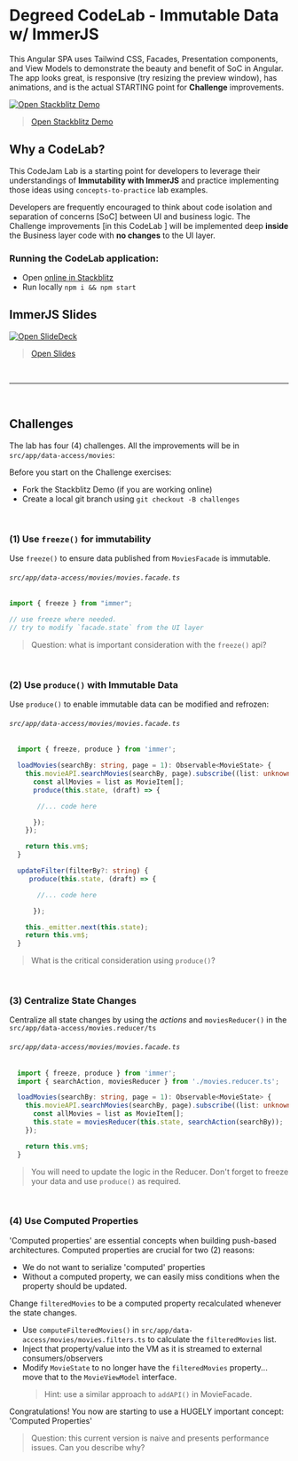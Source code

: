 # Degreed CodeLab - Immutable Data w/ ImmerJS

This Angular SPA uses Tailwind CSS, Facades, Presentation components, and View Models to demonstrate the beauty and benefit of SoC in Angular. The app looks great, is responsive (try resizing the preview window), has animations, and is the actual STARTING point for **Challenge** improvements.

[![Open Stackblitz Demo](https://user-images.githubusercontent.com/210413/162355665-5c0d36cc-dd0d-4c95-beca-2d5b4e3cd21c.png)](https://stackblitz.com/edit/codelab-movies-search?file=README.md)

> [Open Stackblitz Demo](https://stackblitz.com/edit/codelab-movies-search?file=README.md)

## Why a CodeLab?

This CodeJam Lab is a starting point for developers to leverage their understandings of **Immutability with ImmerJS** and practice implementing those ideas using `concepts-to-practice` lab examples.

Developers are frequently encouraged to think about code isolation and separation of concerns [SoC] between UI and business logic. The Challenge improvements [in this CodeLab ] will be implemented deep **inside** the Business layer code with **no changes** to the UI layer.

### Running the CodeLab application:

- Open [online in Stackblitz](https://stackblitz.com/edit/codelab-movies-search)
- Run locally `npm i && npm start`

## ImmerJS Slides

[![Open SlideDeck](https://user-images.githubusercontent.com/210413/162356294-eae14ccf-45a4-413d-b3e5-d1019299d33a.png)](https://docs.google.com/presentation/d/16vtqUvu-bHmkWfbvzEZZ_-8YxFs0-h8luA3rYTr-kjU/edit?usp=sharing)

> [Open Slides](https://docs.google.com/presentation/d/16vtqUvu-bHmkWfbvzEZZ_-8YxFs0-h8luA3rYTr-kjU/edit?usp=sharing)

<br/>

---

<br/>

## Challenges

The lab has four (4) challenges. All the improvements will be in `src/app/data-access/movies`:

Before you start on the Challenge exercises:

- Fork the Stackblitz Demo (if you are working online)
- Create a local git branch using `git checkout -B challenges`

<br/>

### (1) **Use `freeze()` for immutability**

Use `freeze()` to ensure data published from `MoviesFacade` is immutable.

###### `src/app/data-access/movies/movies.facade.ts`

```ts
import { freeze } from "immer";

// use freeze where needed.
// try to modify `facade.state` from the UI layer
```

> Question: what is important consideration with the `freeze()` api?

<br/>

### (2) **Use `produce()` with Immutable Data**

Use `produce()` to enable immutable data can be modified and refrozen:

###### `src/app/data-access/movies/movies.facade.ts`

```ts
  import { freeze, produce } from 'immer';

  loadMovies(searchBy: string, page = 1): Observable<MovieState> {
    this.movieAPI.searchMovies(searchBy, page).subscribe((list: unknown) => {
      const allMovies = list as MovieItem[];
      produce(this.state, (draft) => {

       //... code here

      });
    });

    return this.vm$;
  }

  updateFilter(filterBy?: string) {
     produce(this.state, (draft) => {

       //... code here

      });

    this._emitter.next(this.state);
    return this.vm$;
  }
```

> What is the critical consideration using `produce()`?

<br/>

### (3) **Centralize State Changes**

Centralize all state changes by using the _actions_ and `moviesReducer()` in the `src/app/data-access/movies.reducer/ts`

###### `src/app/data-access/movies/movies.facade.ts`

```ts
  import { freeze, produce } from 'immer';
  import { searchAction, moviesReducer } from './movies.reducer.ts';

  loadMovies(searchBy: string, page = 1): Observable<MovieState> {
    this.movieAPI.searchMovies(searchBy, page).subscribe((list: unknown) => {
      const allMovies = list as MovieItem[];
      this.state = moviesReducer(this.state, searchAction(searchBy));
    });

    return this.vm$;
  }
```

> You will need to update the logic in the Reducer. Don't forget to freeze your data and use `produce()` as required.

<br/>

### (4) **Use Computed Properties**

'Computed properties' are essential concepts when building push-based architectures. Computed properties are crucial for two (2) reasons:

- We do not want to serialize 'computed' properties
- Without a computed property, we can easily miss conditions when the property should be updated.

Change `filteredMovies` to be a computed property recalculated whenever the state changes.

- Use `computeFilteredMovies()` in `src/app/data-access/movies/movies.filters.ts` to calculate the `filteredMovies` list.
- Inject that property/value into the VM as it is streamed to external consumers/observers
- Modify `MovieState` to no longer have the `filteredMovies` property... move that to the `MovieViewModel` interface.
  > Hint: use a similar approach to `addAPI()` in MovieFacade.

Congratulations! You now are starting to use a HUGELY important concept: 'Computed Properties'

> Question: this current version is naive and presents performance issues. Can you describe why?
